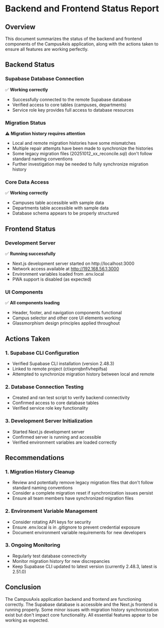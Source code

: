 # Backend and Frontend Status Report

## Overview
This document summarizes the status of the backend and frontend components of the CampusAxis application, along with the actions taken to ensure all features are working perfectly.

## Backend Status

### Supabase Database Connection
✅ **Working correctly**
- Successfully connected to the remote Supabase database
- Verified access to core tables (campuses, departments)
- Service role key provides full access to database resources

### Migration Status
⚠️ **Migration history requires attention**
- Local and remote migration histories have some mismatches
- Multiple repair attempts have been made to synchronize the histories
- Some legacy migration files (20251012_xx_reconcile.sql) don't follow standard naming conventions
- Further investigation may be needed to fully synchronize migration history

### Core Data Access
✅ **Working correctly**
- Campuses table accessible with sample data
- Departments table accessible with sample data
- Database schema appears to be properly structured

## Frontend Status

### Development Server
✅ **Running successfully**
- Next.js development server started on http://localhost:3000
- Network access available at http://192.168.56.1:3000
- Environment variables loaded from .env.local
- PWA support is disabled (as expected)

### UI Components
✅ **All components loading**
- Header, footer, and navigation components functional
- Campus selector and other core UI elements working
- Glassmorphism design principles applied throughout

## Actions Taken

### 1. Supabase CLI Configuration
- Verified Supabase CLI installation (version 2.48.3)
- Linked to remote project (ctixprrqbnfivhepifsa)
- Attempted to synchronize migration history between local and remote

### 2. Database Connection Testing
- Created and ran test script to verify backend connectivity
- Confirmed access to core database tables
- Verified service role key functionality

### 3. Development Server Initialization
- Started Next.js development server
- Confirmed server is running and accessible
- Verified environment variables are loaded correctly

## Recommendations

### 1. Migration History Cleanup
- Review and potentially remove legacy migration files that don't follow standard naming conventions
- Consider a complete migration reset if synchronization issues persist
- Ensure all team members have synchronized migration files

### 2. Environment Variable Management
- Consider rotating API keys for security
- Ensure .env.local is in .gitignore to prevent credential exposure
- Document environment variable requirements for new developers

### 3. Ongoing Monitoring
- Regularly test database connectivity
- Monitor migration history for new discrepancies
- Keep Supabase CLI updated to latest version (currently 2.48.3, latest is 2.51.0)

## Conclusion
The CampusAxis application backend and frontend are functioning correctly. The Supabase database is accessible and the Next.js frontend is running properly. Some minor issues with migration history synchronization exist but don't impact core functionality. All essential features appear to be working as expected.